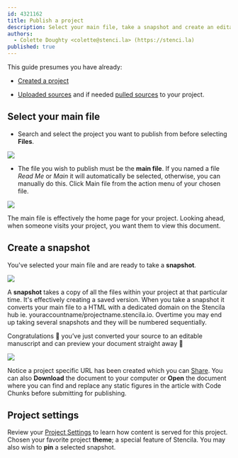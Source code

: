 ```yaml
---
id: 4321162
title: Publish a project
description: Select your main file, take a snapshot and create an editable manuscript to publish
authors:
  - Colette Doughty <colette@stenci.la> (https://stenci.la)
published: true
---
```


This guide presumes you have already:

* [Created a project](./create-a-project.md)

* [Uploaded sources](../sources/upload.md) and if needed [pulled sources](./manage-project-sources.md) to your project.

## Select your main file

* Search and select the project you want to publish from before selecting **Files**.

![](https://i.imgur.com/9YE1vo1.png)

* The file you wish to publish must be the **main file**. If you named a file _Read Me_ or _Main_ it will automatically be selected, otherwise, you can manually do this.  Click Main file from the action menu of your chosen file.

![](https://i.imgur.com/ObLjYe9.png)

The main file is effectively the home page for your project. Looking ahead, when someone visits your project, you want them to view this document.

## Create a snapshot

You've selected your main file and are ready to take a **snapshot**.

![](https://i.imgur.com/TgpGx1L.png)

A **snapshot** takes a copy of all the files within your project at that particular time. It's effectively creating a saved version.
When you take a snapshot it converts your main file to a HTML with a dedicated domain on the Stencila hub ie.  youraccountname/projectname.stencila.io.
Overtime you may end up taking several snapshots and they will be numbered sequentially.

Congratulations 👏 you’ve just converted your source to an editable manuscript and can preview your document straight away 🤖

![](https://i.imgur.com/5y7HQDC.png)

Notice a project specific URL has been created which you can [Share](./share-a-project.md).  You can also **Download** the document to your computer or **Open** the document where you can find and replace any static figures in the article with Code Chunks before submitting for publishing.

## Project settings
Review your [Project Settings](./project-settings.md) to learn how content is served for this project.  Chosen your favorite project **theme**; a special feature of Stencila. You may also wish to **pin** a selected snapshot.

